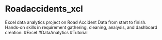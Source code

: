 # Roadaccidents_xcl
Excel data analytics project on Road Accident Data from start to finish. Hands-on skills in requirement gathering, cleaning, analysis, and dashboard creation. #Excel #DataAnalytics #Tutorial
